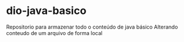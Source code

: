 # dio-java-basico
Repositorio para armazenar todo o conteúdo de java básico
Alterando conteudo de um arquivo de forma local
